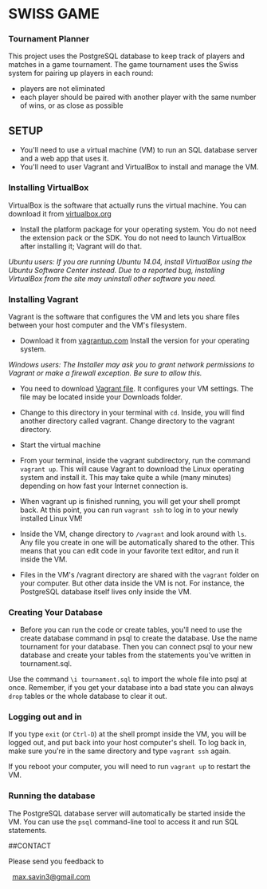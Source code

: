 # SWISS GAME

### Tournament Planner

 This project uses the PostgreSQL database to keep track of players and matches in a game tournament.
 The game tournament uses the Swiss system for pairing up players in each round: 

  * players are not eliminated
  * each player should be paired with another player with the same number of wins, or as close as possible

## SETUP
- You'll need to use a virtual machine (VM) to run an SQL database server and a web app that uses it. 
- You'll need to user Vagrant and VirtualBox to install and manage the VM. 

### Installing VirtualBox

VirtualBox is the software that actually runs the virtual machine. You can download it from [virtualbox.org](https://www.virtualbox.org/) 
- Install the platform package for your operating system. You do not need the extension pack or the SDK. You do not 
need to launch VirtualBox after installing it; Vagrant will do that.

 *Ubuntu users: If you are running Ubuntu 14.04, install VirtualBox using the Ubuntu Software Center instead. 
Due to a reported bug, installing VirtualBox from the site may uninstall other software you need.*

### Installing Vagrant

Vagrant is the software that configures the VM and lets you share files between your host computer and the VM's filesystem. 
- Download it from [vagrantup.com](https://www.vagrantup.com/) Install the version for your operating system.

 *Windows users: The Installer may ask you to grant network permissions to Vagrant or make a firewall exception. Be sure to allow this.*

- You need to download [Vagrant file](tournament/Vagrantfile). It configures your VM settings. The file may be located inside your Downloads folder.

- Change to this directory in your terminal with `cd`. Inside, you will find another directory called vagrant. Change directory to the vagrant directory.

- Start the virtual machine
- From your terminal, inside the vagrant subdirectory, run the command `vagrant up`. This will cause Vagrant to download the Linux 
operating system and install it. This may take quite a while (many minutes) depending on how fast your Internet connection is.

- When vagrant up is finished running, you will get your shell prompt back. At this point, you can run `vagrant ssh` to log in to your newly installed Linux VM!

- Inside the VM, change directory to `/vagrant` and look around with `ls`. Any file you create in one will be automatically shared to the other. 
This means that you can edit code in your favorite text editor, and run it inside the VM.

- Files in the VM's /vagrant directory are shared with the `vagrant` folder on your computer. But other data inside the VM is not. 
For instance, the PostgreSQL database itself lives only inside the VM.

### Creating Your Database

- Before you can run the code or create tables, you'll need to use the create database command in psql to create the database. Use the name tournament for your database.
Then you can connect psql to your new database and create your tables from the statements you've written in tournament.sql. 

Use the command `\i tournament.sql` to import the whole file into psql at once. 
Remember, if you get your database into a bad state you can always `drop` tables or the whole database to clear it out.

### Logging out and in
If you type `exit` (or `Ctrl-D`) at the shell prompt inside the VM, you will be logged out, and put back into your host computer's shell. To log back in, make sure you're 
in the same directory and type `vagrant ssh` again.

If you reboot your computer, you will need to run `vagrant up` to restart the VM.

### Running the database

The PostgreSQL database server will automatically be started inside the VM. You can use the `psql` command-line tool to access it and run SQL statements.


##CONTACT

Please send you feedback to

  max.savin3@gmail.com
